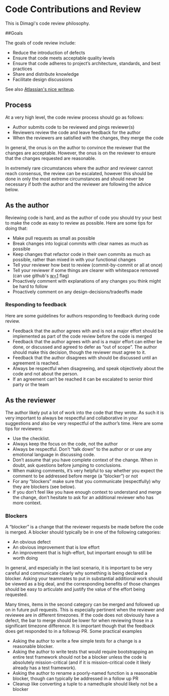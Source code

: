 # Code Contributions and Review

This is Dimagi's code review philosophy.

##Goals

The goals of code review include:

- Reduce the introduction of defects
- Ensure that code meets acceptable quality levels
- Ensure that code adheres to project’s architecture, standards, and best practices
- Share and distribute knowledge
- Facilitate design discussions

See also [Atlassian's nice writeup](https://www.atlassian.com/agile/code-reviews/).

## Process

At a very high level, the code review process should go as follows:

- Author submits code to be reviewed and pings reviewer(s)
- Reviewers review the code and leave feedback for the author
- When the reviewers are satisfied with the changes, they merge the code

In general, the onus is on the author to convince the reviewer that the changes are acceptable. However, the onus is on the reviewer to ensure that the changes requested are reasonable. 

In extremely rare circumstances where the author and reviewer cannot reach consensus, the review can be escalated, however this should be done in only the most extreme circumstances and should never be necessary if both the author and the reviewer are following the advice below.

## As the author

Reviewing code is hard, and as the author of code you should try your best to make the code as easy to review as possible. Here are some tips for doing that:

- Make pull requests as small as possible
- Break changes into logical commits with clear names as much as possible
- Keep changes that refactor code in their own commits as much as possible, rather than mixed in with your functional changes
- Tell your reviewer how best to review (commit-by-commit or all at once)
- Tell your reviewer if some things are clearer with whitespace removed (can use github's [w=1](https://github.com/blog/967-github-secrets) flag)
- Proactively comment with explanations of any changes you think might be hard to follow
- Proactively comment on any design-decisions/tradeoffs made

### Responding to feedback

Here are some guidelines for authors responding to feedback during code review.

- Feedback that the author agrees with and is not a major effort should be implemented as part of the code review before the code is merged
- Feedback that the author agrees with and is a major effort can either be done, or discussed and agreed to defer as “out of scope”. The author should make this decision, though the reviewer must agree to it.
- Feedback that the author disagrees with should be discussed until an agreement is reached. 
- Always be respectful when disagreeing, and speak objectively about the code and not about the person.
- If an agreement can’t be reached it can be escalated to senior third party or the team

## As the reviewer

The author likely put a lot of work into the code that they wrote. As such it is very important to always be respectful and collaborative in your suggestions and also be very respectful of the author’s time. Here are some tips for reviewers:

- Use the checklist.
- Always keep the focus on the code, not the author
- Always be respectful. Don’t “talk down” to the author or or use any emotional language in discussing code.
- Don’t assume that you have complete context of the change. When in doubt, ask questions before jumping to conclusions.
- When making comments, it’s very helpful to say whether you expect the comment to be addressed before merge (a “blocker”) or not
- For any “blockers” make sure that you communicate (respectfully) why they are blockers (see below).
- If you don’t feel like you have enough context to understand and merge the change, don’t hesitate to ask for an additional reviewer who has more context.

### Blockers

A “blocker” is a change that the reviewer requests be made before the code is merged. A blocker should typically be in one of the following categories:

- An obvious defect
- An obvious improvement that is low effort
- An improvement that is high-effort, but important enough to still be worth doing

In general, and especially in the last scenario, it is important to be very careful and communicate clearly why something is being declared a blocker. Asking your teammates to put in substantial additional work should be viewed as a big deal, and the corresponding benefits of those changes should be easy to articulate and justify the value of the effort being requested.

Many times, items in the second category can be merged and followed up on in future pull requests. This is especially pertinent when the reviewer and reviewee are in different timezones. If the code does not obviously have a defect, the bar to merge should be lower for when reviewing those in a significant timezone difference. It is important though that the feedback does get responded to in a followup PR.
Some practical examples

- Asking the author to write a few simple tests for a change is a reasonable blocker. 
- Asking the author to write tests that would require bootstrapping an entire test framework should not be a blocker unless the code is absolutely mission-critical (and if it is mission-critical code it likely already has a test framework).
- Asking the author to rename a poorly-named function is a reasonable blocker, though can typically be addressed in a follow up PR
- Cleanup like converting a tuple to a namedtuple should likely not be a blocker

